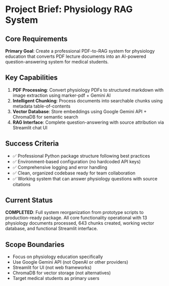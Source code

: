 # Project Brief: Physiology RAG System

## Core Requirements

**Primary Goal**: Create a professional PDF-to-RAG system for physiology education that converts PDF lecture documents into an AI-powered question-answering system for medical students.

## Key Capabilities

1. **PDF Processing**: Convert physiology PDFs to structured markdown with image extraction using marker-pdf + Gemini AI
2. **Intelligent Chunking**: Process documents into searchable chunks using metadata table-of-contents
3. **Vector Database**: Store embeddings using Google Gemini API + ChromaDB for semantic search
4. **RAG Interface**: Complete question-answering with source attribution via Streamlit chat UI

## Success Criteria

- ✅ Professional Python package structure following best practices
- ✅ Environment-based configuration (no hardcoded API keys)
- ✅ Comprehensive logging and error handling
- ✅ Clean, organized codebase ready for team collaboration
- ✅ Working system that can answer physiology questions with source citations

## Current Status

**COMPLETED**: Full system reorganization from prototype scripts to production-ready package. All core functionality operational with 13 physiology documents processed, 643 chunks created, working vector database, and functional Streamlit interface.

## Scope Boundaries

- Focus on physiology education specifically
- Use Google Gemini API (not OpenAI or other providers)
- Streamlit for UI (not web frameworks)
- ChromaDB for vector storage (not alternatives)
- Target medical students as primary users